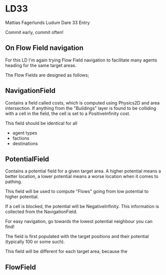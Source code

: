 # LD33
Mattias Fagerlunds Ludum Dare 33 Entry

Commit early, commit often!

## On Flow Field navigation
For this LD I'm again trying Flow Field navigation to facilitate many agents heading for the same target areas.

The Flow Fields are designed as follows;

## NavigationField
Contains a field called costs, which is computed using Physics2D and area intersection. If anything from the "Buildings" layer is found to be colliding with a cell in the field, the cell is set to a PositiveInfinity cost.

This field should be identical for all 
* agent types 
* factions
* destinations

## PotentialField
Contains a potential field for a given target area. A higher potential means a better location, a lower potential means a worse location when it comes to pathing.

This field will be used to compute "Flows" going from low potential to higher potential.

If a cell is blocked, the potential will be NegativeInfinity. This information is collected from the NavigationField.

For easy navigation, go towards the lowest potential neighbour you can find!

The field is first populated with the target positions and their potential (typically 100 or some such).

This field will be different for each target area, because the 

## FlowField